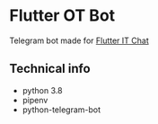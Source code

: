 # Flutter OT Bot

Telegram bot made for [Flutter IT Chat](t.me/flutteritchat)

## Technical info

- python 3.8
- pipenv
- python-telegram-bot
